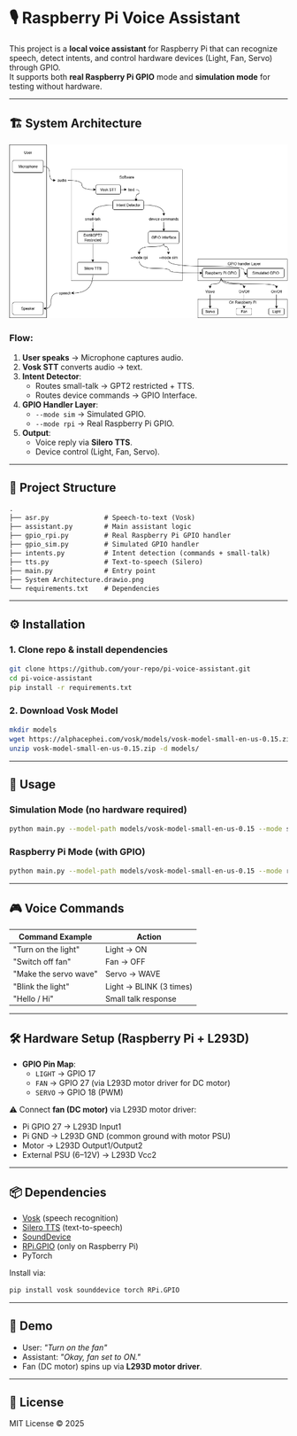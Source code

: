 # 🎙️ Raspberry Pi Voice Assistant

This project is a **local voice assistant** for Raspberry Pi that can recognize speech, detect intents, and control hardware devices (Light, Fan, Servo) through GPIO.  
It supports both **real Raspberry Pi GPIO** mode and **simulation mode** for testing without hardware.

---

## 🏗️ System Architecture

![System Architecture](https://github.com/saifibolte/Local-AI-Assistant-with-Hardware-Actions/blob/adade25ce4ae1279b9fc54004dd00698f3e8d29a/figures/System%20Architecture.drawio.png)

### Flow:
1. **User speaks** → Microphone captures audio.
2. **Vosk STT** converts audio → text.
3. **Intent Detector**:
   - Routes small-talk → GPT2 restricted + TTS.
   - Routes device commands → GPIO Interface.
4. **GPIO Handler Layer**:
   - `--mode sim` → Simulated GPIO.
   - `--mode rpi` → Real Raspberry Pi GPIO.
5. **Output**:
   - Voice reply via **Silero TTS**.
   - Device control (Light, Fan, Servo).

---

## 📂 Project Structure
```
.
├── asr.py              # Speech-to-text (Vosk)
├── assistant.py        # Main assistant logic
├── gpio_rpi.py         # Real Raspberry Pi GPIO handler
├── gpio_sim.py         # Simulated GPIO handler
├── intents.py          # Intent detection (commands + small-talk)
├── tts.py              # Text-to-speech (Silero)
├── main.py             # Entry point
├── System Architecture.drawio.png
└── requirements.txt    # Dependencies
```

---

## ⚙️ Installation

### 1. Clone repo & install dependencies
```bash
git clone https://github.com/your-repo/pi-voice-assistant.git
cd pi-voice-assistant
pip install -r requirements.txt
```

### 2. Download Vosk Model
```bash
mkdir models
wget https://alphacephei.com/vosk/models/vosk-model-small-en-us-0.15.zip
unzip vosk-model-small-en-us-0.15.zip -d models/
```

---

## 🚀 Usage

### Simulation Mode (no hardware required)
```bash
python main.py --model-path models/vosk-model-small-en-us-0.15 --mode sim
```

### Raspberry Pi Mode (with GPIO)
```bash
python main.py --model-path models/vosk-model-small-en-us-0.15 --mode rpi
```

---

## 🎮 Voice Commands

| Command Example        | Action                           |
|-------------------------|----------------------------------|
| "Turn on the light"    | Light → ON                      |
| "Switch off fan"       | Fan → OFF                       |
| "Make the servo wave"  | Servo → WAVE                    |
| "Blink the light"      | Light → BLINK (3 times)         |
| "Hello / Hi"           | Small talk response             |

---

## 🛠️ Hardware Setup (Raspberry Pi + L293D)

- **GPIO Pin Map**:
  - `LIGHT` → GPIO 17
  - `FAN` → GPIO 27 (via L293D motor driver for DC motor)
  - `SERVO` → GPIO 18 (PWM)

⚠️ Connect **fan (DC motor)** via L293D motor driver:
- Pi GPIO 27 → L293D Input1  
- Pi GND → L293D GND (common ground with motor PSU)  
- Motor → L293D Output1/Output2  
- External PSU (6–12V) → L293D Vcc2  

---

## 📦 Dependencies
- [Vosk](https://alphacephei.com/vosk/) (speech recognition)
- [Silero TTS](https://github.com/snakers4/silero-models) (text-to-speech)
- [SoundDevice](https://python-sounddevice.readthedocs.io/)
- [RPi.GPIO](https://pypi.org/project/RPi.GPIO/) (only on Raspberry Pi)
- PyTorch

Install via:
```bash
pip install vosk sounddevice torch RPi.GPIO
```

---

## 📸 Demo

- User: *"Turn on the fan"*  
- Assistant: *"Okay, fan set to ON."*  
- Fan (DC motor) spins up via **L293D motor driver**.  

---

## 📜 License
MIT License © 2025
